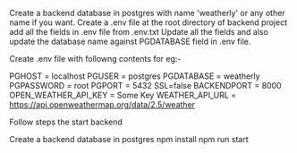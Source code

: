 Create a backend database in postgres with name 'weatherly' or any other name if you want.
Create a .env file at the root directory of backend project
add all the fields in .env file from .env.txt
Update all the fields and also update the database name against PGDATABASE field in .env file.

Create .env file with followng contents for eg:-

PGHOST = localhost
PGUSER = postgres
PGDATABASE = weatherly
PGPASSWORD = root
PGPORT = 5432
SSL=false
BACKENDPORT = 8000
OPEN_WEATHER_API_KEY = Some Key
WEATHER_API_URL = https://api.openweathermap.org/data/2.5/weather

Follow steps the start backend

Create a backend database in postgres
npm install
npm run start
